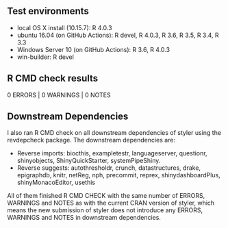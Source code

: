 ## Test environments

* local OS X install (10.15.7): R 4.0.3
* ubuntu 16.04 (on GitHub Actions): R devel, R 4.0.3, R 3.6, R 3.5, R 3.4, R 3.3
* Windows Server 10 (on GitHub Actions): R 3.6, R 4.0.3
* win-builder: R devel

## R CMD check results

0 ERRORS | 0 WARNINGS | 0 NOTES

## Downstream Dependencies

I also ran R CMD check on all downstream dependencies of styler using the 
revdepcheck package. The 
downstream dependencies are: 

* Reverse imports:	biocthis, exampletestr, languageserver, questionr,
  shinyobjects, ShinyQuickStarter, systemPipeShiny.
* Reverse suggests:	autothresholdr, crunch, datastructures, drake, epigraphdb,
  knitr, netReg, nph, precommit, reprex, shinydashboardPlus, shinyMonacoEditor,
  usethis

All of them finished R CMD CHECK with the same number of ERRORS, WARNINGS and 
NOTES as with the current CRAN version of styler, which means the new 
submission of styler does not introduce any ERRORS, WARNINGS and NOTES in 
downstream dependencies.
